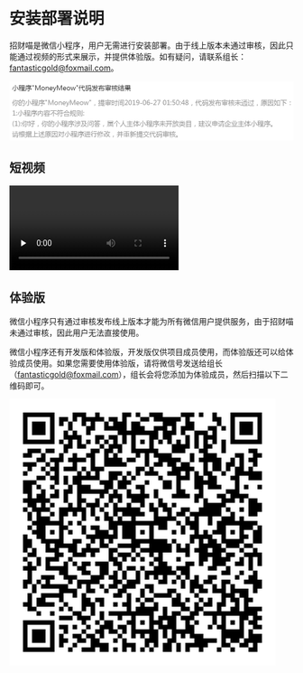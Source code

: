 # 安装部署说明

招财喵是微信小程序，用户无需进行安装部署。由于线上版本未通过审核，因此只能通过视频的形式来展示，并提供体验版。如有疑问，请联系组长：fantasticgold@foxmail.com。

![审核未通过](https://github.com/swsad/MoneyMeow_Final/raw/master/imgs/1-安装部署说明/审核未通过.png)



## 短视频

<video id="video" controls="" preload="none">
  <source id="mp4" src="https://github.com/swsad/MoneyMeow_Final/raw/master/res/MoneyMeow.mp4" type="video/mp4">
</video>



## 体验版

微信小程序只有通过审核发布线上版本才能为所有微信用户提供服务，由于招财喵未通过审核，因此用户无法直接使用。

微信小程序还有开发版和体验版，开发版仅供项目成员使用，而体验版还可以给体验成员使用。如果您需要使用体验版，请将微信号发送给组长（fantasticgold@foxmail.com），组长会将您添加为体验成员，然后扫描以下二维码即可。

![体验版二维码](https://github.com/swsad/MoneyMeow_Final/raw/master/imgs/1-安装部署说明/体验版.jpg)